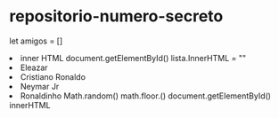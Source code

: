 # repositorio-numero-secreto
let amigos = [] 
<li> inner HTML
document.getElementById() 
lista.InnerHTML = ""
<li> Eleazar
<li> Cristiano Ronaldo
<li> Neymar Jr
<li> Ronaldinho
Math.random() math.floor.() 
document.getElementById() innerHTML
